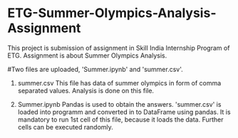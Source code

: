 # ETG-Summer-Olympics-Analysis-Assignment
This project is submission of assignment in Skill India Internship Program of ETG. Assignment is about Summer Olympics Analysis.

#Two files are uploaded, 'Summer.ipynb' and 'summer.csv'.

1. summer.csv
This file has data of summer olympics in form of comma separated values.
Analysis is done on this file.

2. Summer.ipynb
Pandas is used to obtain the answers.
'summer.csv' is loaded into programm and converted in to DataFrame using pandas.
It is mandatory to run 1st cell of this file, because it loads the data.
Further cells can be executed randomly.

